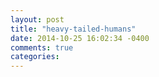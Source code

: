 ```yaml
---
layout: post
title: "heavy-tailed-humans"
date: 2014-10-25 16:02:34 -0400
comments: true
categories: 
---
```

